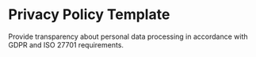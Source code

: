 # Privacy Policy Template

Provide transparency about personal data processing in accordance with GDPR and ISO 27701 requirements.

